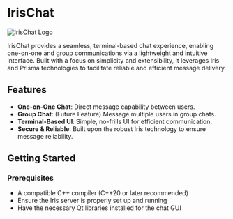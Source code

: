 # IrisChat

![IrisChat Logo](/path-to-logo.png)

IrisChat provides a seamless, terminal-based chat experience, enabling one-on-one and group communications via a lightweight and intuitive interface. Built with a focus on simplicity and extensibility, it leverages Iris and Prisma technologies to facilitate reliable and efficient message delivery.

## Features

- **One-on-One Chat**: Direct message capability between users.
- **Group Chat**: (Future Feature) Message multiple users in group chats.
- **Terminal-Based UI**: Simple, no-frills UI for efficient communication.
- **Secure & Reliable**: Built upon the robust Iris technology to ensure message reliability.

## Getting Started

### Prerequisites

- A compatible C++ compiler (C++20 or later recommended)
- Ensure the Iris server is properly set up and running
- Have the necessary Qt libraries installed for the chat GUI
